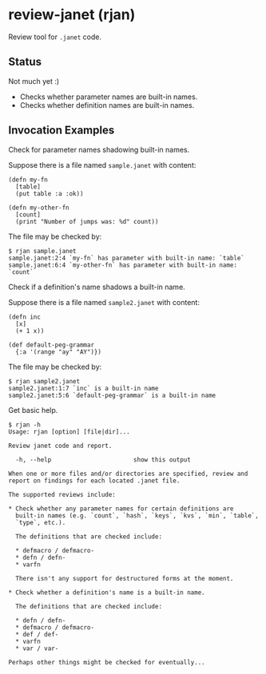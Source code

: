 # review-janet (rjan)

Review tool for `.janet` code.

## Status

Not much yet :)

* Checks whether parameter names are built-in names.
* Checks whether definition names are built-in names.

## Invocation Examples

Check for parameter names shadowing built-in names.

Suppose there is a file named `sample.janet` with content:

```janet
(defn my-fn
  [table]
  (put table :a :ok))

(defn my-other-fn
  [count]
  (print "Number of jumps was: %d" count))
```

The file may be checked by:

```
$ rjan sample.janet
sample.janet:2:4 `my-fn` has parameter with built-in name: `table`
sample.janet:6:4 `my-other-fn` has parameter with built-in name: `count`

```

Check if a definition's name shadows a built-in name.

Suppose there is a file named `sample2.janet` with content:

```janet
(defn inc
  [x]
  (+ 1 x))

(def default-peg-grammar
  {:a '(range "ay" "AY")})
```

The file may be checked by:

```
$ rjan sample2.janet
sample2.janet:1:7 `inc` is a built-in name
sample2.janet:5:6 `default-peg-grammar` is a built-in name
```

Get basic help.

```
$ rjan -h
Usage: rjan [option] [file|dir]...

Review janet code and report.

  -h, --help                       show this output

When one or more files and/or directories are specified, review and
report on findings for each located .janet file.

The supported reviews include:

* Check whether any parameter names for certain definitions are
  built-in names (e.g. `count`, `hash`, `keys`, `kvs`, `min`, `table`,
  `type`, etc.).

  The definitions that are checked include:

  * defmacro / defmacro-
  * defn / defn-
  * varfn

  There isn't any support for destructured forms at the moment.

* Check whether a definition's name is a built-in name.

  The definitions that are checked include:

  * defn / defn-
  * defmacro / defmacro-
  * def / def-
  * varfn
  * var / var-

Perhaps other things might be checked for eventually...
```
